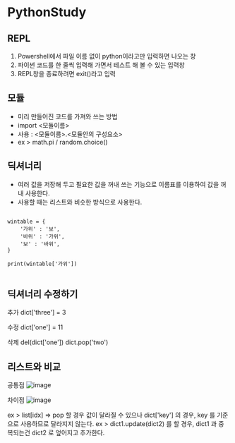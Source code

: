 # PythonStudy

## REPL
1) Powershell에서 파일 이름 없이 python이라고만 입력하면 나오는 창
2) 파이썬 코드를 한 줄씩 입력해 가면서 테스트 해 볼 수 있는 입력창
3) REPL창을 종료하려면 exit()라고 입력

## 모듈
- 미리 만들어진 코드를 가져와 쓰는 방법
- import <모듈이름>
- 사용 : <모듈이름>.<모듈안의 구성요소>
- ex > math.pi / random.choice()

## 딕셔너리
- 여러 값을 저장해 두고 필요한 값을 꺼내 쓰는 기능으로 이름표를 이용하여 값을 꺼내 사용한다.
- 사용할 때는 리스트와 비슷한 방식으로 사용한다.
<pre>
<code>
wintable = {
    '가위' : '보',
    '바위' : '가위',
    '보' : '바위',
}

print(wintable['가위'])
</code>
</pre>

## 딕셔너리 수정하기
추가
dict['three'] = 3

수정
dict['one'] = 11

삭제
del(dict['one'])
dict.pop('two')

## 리스트와 비교
공통점
![image](https://user-images.githubusercontent.com/44639709/111310732-c3a21200-86a0-11eb-9040-34959b61a24d.png)

차이점
![image](https://user-images.githubusercontent.com/44639709/111310798-d3215b00-86a0-11eb-980a-bd4b999e97c8.png)

ex > list[idx] => pop 할 경우 값이 달라질 수 있으나 dict['key'] 의 경우, key 를 기준으로 사용하므로 달라지지 않는다.
ex > dict1.update(dict2) 를 할 경우, dict1 과 중복되는건 dict2 로 엎어지고 추가한다.
